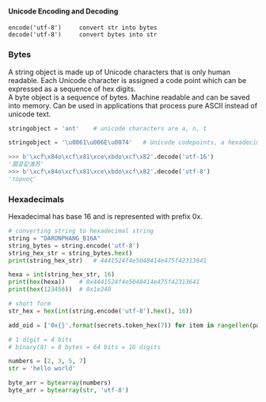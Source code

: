 #### Unicode Encoding and Decoding

```
encode('utf-8')     convert str into bytes
decode('utf-8')     convert bytes into str
```

### Bytes

A string object is made up of Unicode characters that is only human readable. Each Unicode character is assigned a code point which can be expressed as a sequence of hex digits.  
A byte object is a sequence of bytes. Machine readable and can be saved into memory. Can be used in applications that process pure ASCII instead of unicode text.

```py
stringobject = 'ant'    # unicode characters are a, n, t

stringobject = '\u0061\u006E\u0074'   # Unicode codepoints, a hexadecimal number

>>> b'\xcf\x84o\xcf\x81\xce\xbdo\xcf\x82'.decode('utf-16')
'蓏콯캁澽苏'
>>> b'\xcf\x84o\xcf\x81\xce\xbdo\xcf\x82'.decode('utf-8')
'τoρνoς'
```

### Hexadecimals

Hexadecimal has base 16 and is represented with prefix 0x.

```py
# converting string to hexadecimal string
string = "DARONPHANG_B16A"
string_bytes = string.encode('utf-8')
string_hex_str = string_bytes.hex()
print(string_hex_str)   # 4441524f4e5048414e475f42313641

hexa = int(string_hex_str, 16)
print(hex(hexa))    # 0x4441524f4e5048414e475f42313641
print(hex(123456))  # 0x1e240

# short form
str_hex = hex(int(string.encode('utf-8').hex(), 16))

add_oid = ['0x{}'.format(secrets.token_hex(7)) for item in range(len(payload['add_entries']))]

# 1 digit = 4 bits
# binary(8) = 8 bytes = 64 bits = 16 digits
```

```py
numbers = [2, 3, 5, 7]
str = 'hello world'

byte_arr = bytearray(numbers)
byte_arr = bytearray(str, 'utf-8')
```
